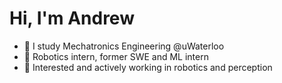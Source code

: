 # Hi, I'm Andrew
-  :school_satchel: I study Mechatronics Engineering @uWaterloo
-  :briefcase: Robotics intern, former SWE and ML intern
-  :robot: Interested and actively working in robotics and perception

